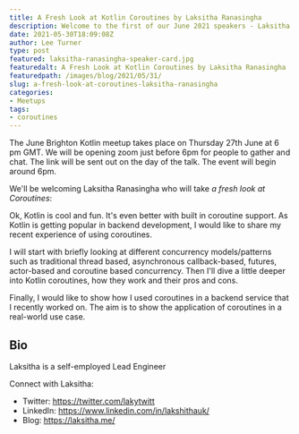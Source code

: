 ```yaml
---
title: A Fresh Look at Kotlin Coroutines by Laksitha Ranasingha
description: Welcome to the first of our June 2021 speakers - Laksitha Ranasingha
date: 2021-05-30T18:09:08Z
author: Lee Turner
type: post
featured: laksitha-ranasingha-speaker-card.jpg
featuredalt: A Fresh Look at Kotlin Coroutines by Laksitha Ranasingha
featuredpath: /images/blog/2021/05/31/
slug: a-fresh-look-at-coroutines-laksitha-ranasingha
categories:
- Meetups
tags:
- coroutines
---
```


The June Brighton Kotlin meetup takes place on Thursday 27th June at 6 pm GMT. We will be opening zoom just before 6pm for people to gather and chat. The link will be sent out on the day of the talk. The event will begin around 6pm.

We'll be welcoming Laksitha Ranasingha who will take *a fresh look at Coroutines*:

Ok, Kotlin is cool and fun. It's even better with built in coroutine support. As Kotlin is getting popular in backend development, I would like to share my recent experience of using coroutines.

I will start with briefly looking at different concurrency models/patterns such as traditional thread based, asynchronous callback-based, futures, actor-based and coroutine based concurrency. Then I'll dive a little deeper into Kotlin coroutines, how they work and their pros and cons.

Finally, I would like to show how I used coroutines in a backend service that I recently worked on. The aim is to show the application of coroutines in a real-world use case.

## Bio

Laksitha is a self-employed Lead Engineer

Connect with Laksitha:

* Twitter: https://twitter.com/lakytwitt
* LinkedIn: https://www.linkedin.com/in/lakshithauk/
* Blog: https://laksitha.me/
